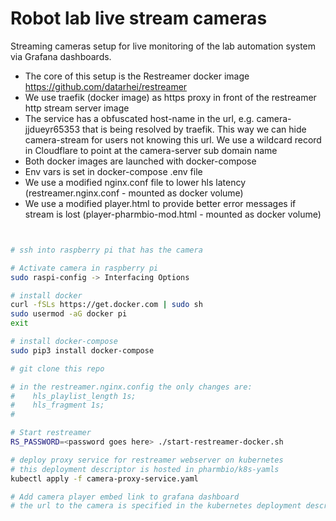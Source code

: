 # Robot lab live stream cameras
Streaming cameras setup for live monitoring of the lab automation system via Grafana dashboards.

- The core of this setup is the Restreamer docker image https://github.com/datarhei/restreamer
- We use traefik (docker image) as https proxy in front of the restreamer http stream server image
- The service has a obfuscated host-name in the url, e.g. camera-jjdueyr65353 that is being resolved by traefik. This way we can hide camera-stream for users not knowing this url. We use a wildcard record in Cloudflare to point at the camera-server sub domain name
- Both docker images are launched with docker-compose
- Env vars is set in docker-compose .env file
- We use a modified nginx.conf file to lower hls latency (restreamer.nginx.conf - mounted as docker volume)
- We use a modified player.html to provide better error messages if stream is lost (player-pharmbio-mod.html - mounted as docker volume)


```bash


# ssh into raspberry pi that has the camera

# Activate camera in raspberry pi
sudo raspi-config -> Interfacing Options

# install docker
curl -fSLs https://get.docker.com | sudo sh
sudo usermod -aG docker pi
exit

# install docker-compose
sudo pip3 install docker-compose

# git clone this repo

# in the restreamer.nginx.config the only changes are:
#    hls_playlist_length 1s;
#    hls_fragment 1s;
#

# Start restreamer
RS_PASSWORD=<password goes here> ./start-restreamer-docker.sh

# deploy proxy service for restreamer webserver on kubernetes
# this deployment descriptor is hosted in pharmbio/k8s-yamls
kubectl apply -f camera-proxy-service.yaml

# Add camera player embed link to grafana dashboard
# the url to the camera is specified in the kubernetes deployment descriptor "camera-proxy-service.yaml"
```
